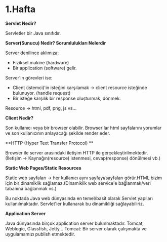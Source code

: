# 1.Hafta

**Servlet Nedir?**

Servletler bir Java sınıfıdır.

**Server(Sunucu) Nedir? Sorumlulukları Nelerdir**

Server denilince aklımıza:
* Fiziksel makine (hardware)
* Bir application (software) gelir.

Server'in görevleri ise:
* Client (istemci)'in isteğini karşılamak -> client resource isteğinde bulunuyor. (handle request)
* Bir isteğe karşılık bir response oluşturmak, dönmek.

Resource -> html, pdf, png, js vs...

**Client Nedir?**

Son kullanıcı veya bir browser olabilir.
Browser'lar html sayfalarını yorumlar ve son kullanıcının anlayacağı şekilde render eder.

**HTTP (Hyper Text Transfer Protocol) **

Browser ile server arasındaki iletişim HTTP ile gerçekleştirilmektedir. (İletişim -> Kaynağın(resource) istenmesi, cevap(response) dönülmesi vb.)

**Static Web Pages/Static Resources**

Static web sayfaları -> her kullanıcı aynı sayfayı/sayfaları görür.HTML bizim için bir dinamiklik sağlamaz.(Dinamiklik web service'e bağlanmak/veri tabanına bağlanmak vs.)

Bu noktada Java web dünyasında en temel/basit olarak Servlet yapıları kullanılmaktadır. Servlet'ler kullanarak bu dinamikliği sağlayabiliriz.

**Application Server**

Java dünyasında birçok application server bulunmaktadır. Tomcat, Weblogic, Glassfish, Jetty...
Tomcat: Bir server olarak çalışmakta ve uygulamamızı publish etmektedir.
